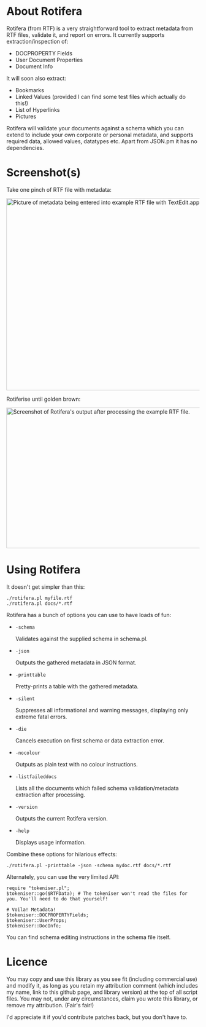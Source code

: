 # About Rotifera

Rotifera (from RTF) is a very straightforward tool to extract metadata from RTF files, validate it, and report on errors. It currently supports extraction/inspection of:

* DOCPROPERTY Fields
* User Document Properties
* Document Info

It will soon also extract:

* Bookmarks
* Linked Values (provided I can find some test files which actually do this!)
* List of Hyperlinks
* Pictures

Rotifera will validate your documents against a schema which you can extend to include your own corporate or personal metadata, and supports required data, allowed values, datatypes etc. Apart from JSON.pm it has no dependencies.

# Screenshot(s)

Take one pinch of RTF file with metadata:

<img src="http://www.cgiffard.com/github/rotifera/RTFMetadataInput.png" width="600" height="500" alt="Picture of metadata being entered into example RTF file with TextEdit.app">

Rotiferise until golden brown:

<img src="http://www.cgiffard.com/github/rotifera/RotiferaOutput.png" width="899" height="366" alt="Screenshot of Rotifera's output after processing the example RTF file.">

# Using Rotifera

It doesn't get simpler than this:

	./rotifera.pl myfile.rtf
	./rotifera.pl docs/*.rtf

Rotifera has a bunch of options you can use to have loads of fun:

* `-schema`
	
	Validates against the supplied schema in schema.pl.
* `-json`
	
	Outputs the gathered metadata in JSON format.
* `-printtable`
	
	Pretty-prints a table with the gathered metadata.
* `-silent`
	
	Suppresses all informational and warning messages, displaying only extreme fatal errors.
* `-die`
	
	Cancels execution on first schema or data extraction error.
* `-nocolour`
	
	Outputs as plain text with no colour instructions.
* `-listfaileddocs`
	
	Lists all the documents which failed schema validation/metadata extraction after processing.
* `-version`
	
	Outputs the current Rotifera version.
* `-help`
	
	Displays usage information.
	
Combine these options for hilarious effects:

	./rotifera.pl -printtable -json -schema mydoc.rtf docs/*.rtf

Alternately, you can use the very limited API:

	require "tokeniser.pl";
	$tokeniser::go($RTFData); # The tokeniser won't read the files for you. You'll need to do that yourself!
	
	# Voila! Metadata!
	$tokeniser::DOCPROPERTYFields;
	$tokeniser::UserProps;
	$tokeniser::DocInfo;
	
You can find schema editing instructions in the schema file itself.

# Licence

You may copy and use this library as you see fit (including commercial use) and modify it, as long as you retain my attribution comment (which includes my name, link to this github page, and library version) at the top of all script files. You may not, under any circumstances, claim you wrote this library, or remove my attribution. (Fair's fair!)

I'd appreciate it if you'd contribute patches back, but you don't have to.